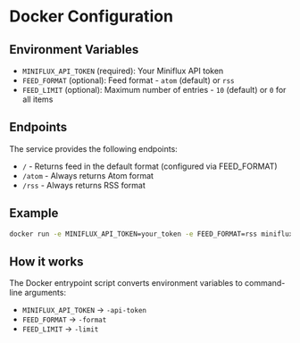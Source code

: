 # Docker Configuration

## Environment Variables

- `MINIFLUX_API_TOKEN` (required): Your Miniflux API token
- `FEED_FORMAT` (optional): Feed format - `atom` (default) or `rss`
- `FEED_LIMIT` (optional): Maximum number of entries - `10` (default) or `0` for all items

## Endpoints

The service provides the following endpoints:
- `/` - Returns feed in the default format (configured via FEED_FORMAT)
- `/atom` - Always returns Atom format
- `/rss` - Always returns RSS format

## Example

```bash
docker run -e MINIFLUX_API_TOKEN=your_token -e FEED_FORMAT=rss miniflux-luma
```

## How it works

The Docker entrypoint script converts environment variables to command-line arguments:
- `MINIFLUX_API_TOKEN` → `-api-token`
- `FEED_FORMAT` → `-format`
- `FEED_LIMIT` → `-limit`